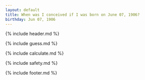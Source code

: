 ```yaml
---
layout: default
title: When was I conceived if I was born on June 07, 1906?
birthday: Jun 07, 1906
---
```


{% include header.md %}

{% include guess.md %}

{% include calculate.md %}

{% include safety.md %}

{% include footer.md %}



